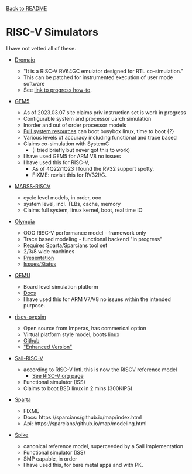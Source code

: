[Back to README](./README.md)

# RISC-V Simulators

I have not vetted all of these.

- [Dromajo](https://github.com/chipsalliance/dromajo)
    - "It is a RISC-V RV64GC emulator designed for RTL co-simulation."
    - This can be patched for instrumented execution of user mode software
    - See [link to progress how-to](./How-to.md). 

- [GEM5](https://github.com/gem5/gem5)
    - As of 2023.03.07 site claims priv instruction set is work in progress
    - Configurable system and processor uarch simulation
    - Inorder and out of order processor models
    - [Full system resources](http://resources.gem5.org/resources/riscv-fs) can boot busybox linux, time to boot {?}
    - Various levels of accuracy including functional and trace based
    - Claims co-simulation with SystemC 
        - (I tried briefly but never got this to work)
    - I have used GEM5 for ARM V8 no issues 
    - I have used this for RISC-V, 
        - As of 4Q22/1Q23 I found the RV32 support spotty. 
        - FIXME: revisit this for RV32I/G.

- [MARSS-RISCV](https://github.com/bucaps/marss-riscv)
    - cycle level models, in order, ooo
    - system level, incl. TLBs, cache, memory
    - Claims full system, linux kernel, boot, real time IO

- [Olympia](https://github.com/riscv-software-src/riscv-perf-model)
    - OOO RISC-V performance model - framework only
    - Trace based modeling - functional backend "in progress"
    - Requires Sparta/Sparcians tool set
    - 2/3/8 wide machines
    - [Presentation](https://www.youtube.com/watch?v=739lNpMWpQI)
    - [Issues/Status](https://github.com/riscv-software-src/riscv-perf-model/issues)

- [QEMU](https://github.com/qemu/qemu)
    - Board level simulation platform
    - [Docs](https://www.qemu.org/docs/master/system/target-riscv.html)
    - I have used this for ARM V7/V8 no issues within the intended purpose.

- [riscv-ovpsim](https://github.com/riscv-admin/riscv-ovpsim)
    - Open source from Imperas, has commerical option
    - Virtual platform style model, boots linux
    - [Github](https:://github.com/riscv-ovpsim)
    - ["Enhanced Version"](https://www.ovpworld.org/riscvOVPsimPlus)

- [Sail-RISC-V](https://github.com/riscv/sail-riscv)
    - according to RISC-V Intl. this is now the RISCV reference model
        - [See RISC-V org page](https://wiki.riscv.org/display/HOME/Emulators+and+Simulators)
    - Functional simulator (ISS)
    - Claims to boot BSD linux in 2 mins (300KIPS)

- [Sparta](https://github.com/sparcians/map)
    - FIXME
    - Docs: https://sparcians/github.io/map/index.html
    - Api: https://sparcians/github.io/map/modeling.html

- [Spike](https://github.com/riscv/riscv-isa-sim)
    - canonical reference model, superceeded by a Sail implementation
    - Functional simulator (ISS)
    - SMP capable, in order
    - I have used this, for bare metal apps and with PK. 

